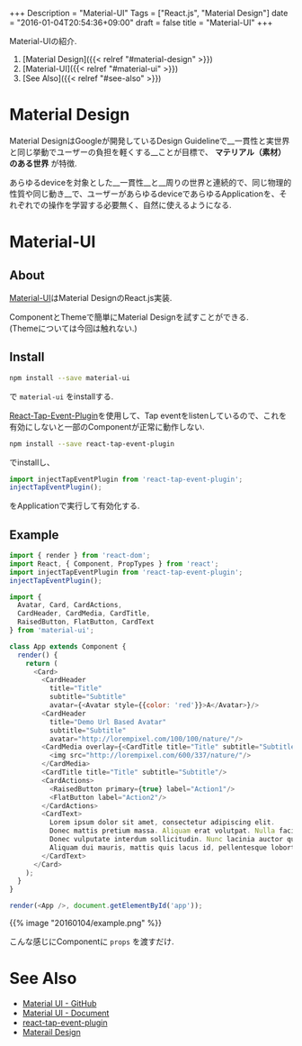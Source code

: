 +++
Description = "Material-UI"
Tags = ["React.js", "Material Design"]
date = "2016-01-04T20:54:36+09:00"
draft = false
title = "Material-UI"
+++

Material-UIの紹介.

<!--more-->

1. [Material Design]({{< relref "#material-design" >}})
2. [Material-UI]({{< relref "#material-ui" >}})
3. [See Also]({{< relref "#see-also" >}})


# Material Design

Material DesignはGoogleが開発しているDesign Guidelineで__一貫性と実世界と同じ挙動でユーザーの負担を軽くする__ことが目標で、 __マテリアル（素材）のある世界__ が特徴.

あらゆるdeviceを対象とした__一貫性__と__周りの世界と連続的で、同じ物理的性質や同じ動き__で、ユーザーがあらゆるdeviceであらゆるApplicationを、それぞれでの操作を学習する必要無く、自然に使えるようになる.


# Material-UI

## About

[Material-UI](https://github.com/callemall/material-ui)はMaterial DesignのReact.js実装.

ComponentとThemeで簡単にMaterial Designを試すことができる.  
(Themeについては今回は触れない.)


## Install

```sh
npm install --save material-ui
```

で `material-ui` をinstallする.

[React-Tap-Event-Plugin](https://github.com/zilverline/react-tap-event-plugin)を使用して、Tap eventをlistenしているので、これを有効にしないと一部のComponentが正常に動作しない.

```sh
npm install --save react-tap-event-plugin
```

でinstallし、

```js
import injectTapEventPlugin from 'react-tap-event-plugin';
injectTapEventPlugin();
```

をApplicationで実行して有効化する.


## Example

```js
import { render } from 'react-dom';
import React, { Component, PropTypes } from 'react';
import injectTapEventPlugin from 'react-tap-event-plugin';
injectTapEventPlugin();

import {
  Avatar, Card, CardActions,
  CardHeader, CardMedia, CardTitle,
  RaisedButton, FlatButton, CardText
} from 'material-ui';

class App extends Component {
  render() {
    return (
      <Card>
        <CardHeader
          title="Title"
          subtitle="Subtitle"
          avatar={<Avatar style={{color: 'red'}}>A</Avatar>}/>
        <CardHeader
          title="Demo Url Based Avatar"
          subtitle="Subtitle"
          avatar="http://lorempixel.com/100/100/nature/"/>
        <CardMedia overlay={<CardTitle title="Title" subtitle="Subtitle"/>}>
          <img src="http://lorempixel.com/600/337/nature/"/>
        </CardMedia>
        <CardTitle title="Title" subtitle="Subtitle"/>
        <CardActions>
          <RaisedButton primary={true} label="Action1"/>
          <FlatButton label="Action2"/>
        </CardActions>
        <CardText>
          Lorem ipsum dolor sit amet, consectetur adipiscing elit.
          Donec mattis pretium massa. Aliquam erat volutpat. Nulla facilisi.
          Donec vulputate interdum sollicitudin. Nunc lacinia auctor quam sed pellentesque.
          Aliquam dui mauris, mattis quis lacus id, pellentesque lobortis odio.
        </CardText>
      </Card>
    );
  }
}

render(<App />, document.getElementById('app'));
```

{{% image "20160104/example.png" %}}

こんな感じにComponentに `props` を渡すだけ.


# See Also

- [Material UI - GitHub](https://github.com/callemall/material-ui)
- [Material UI - Document](http://www.material-ui.com/#/home)
- [react-tap-event-plugin](https://github.com/zilverline/react-tap-event-plugin)
- [Materail Design](https://www.google.com/design/spec/material-design/introduction.html)
